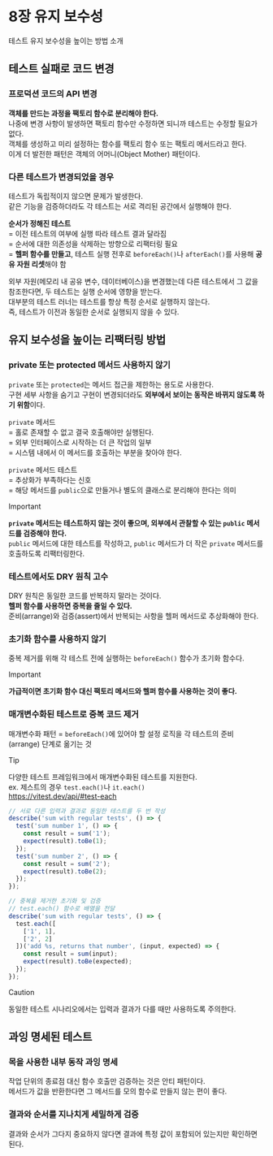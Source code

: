 # 8장 유지 보수성

테스트 유지 보수성을 높이는 방법 소개

## 테스트 실패로 코드 변경

### 프로덕션 코드의 API 변경

**객체를 만드는 과정을 팩토리 함수로 분리해야 한다.**  
나중에 변경 사항이 발생하면 팩토리 함수만 수정하면 되니까 테스트는 수정할 필요가 없다.  
객체를 생성하고 미리 설정하는 함수를 팩토리 함수 또는 팩토리 메서드라고 한다.  
이게 더 발전한 패턴은 객체의 어머니(Object Mother) 패턴이다.

### 다른 테스트가 변경되었을 경우

테스트가 독립적이지 않으면 문제가 발생한다.  
같은 기능을 검증하더라도 각 테스트는 서로 격리된 공간에서 실행해야 한다.

**순서가 정해진 테스트**  
= 이전 테스트의 여부에 실행 따라 테스트 결과 달라짐   
= 순서에 대한 의존성을 삭제하는 방향으로 리팩터링 필요  
= **헬퍼 함수를 만들고**, 테스트 실행 전후로 `beforeEach()`나 `afterEach()`를 사용해 **공유 자원 리셋**해야 함

외부 자원(메모리 내 공유 변수, 데이터베이스)을 변경했는데 다른 테스트에서 그 값을 참조한다면, 두 테스트는 실행 순서에 영향을 받는다.  
대부분의 테스트 러너는 테스트를 항상 특정 순서로 실행하지 않는다.  
즉, 테스트가 이전과 동일한 순서로 실행되지 않을 수 있다.  

## 유지 보수성을 높이는 리팩터링 방법

### private 또는 protected 메서드 사용하지 않기

`private` 또는 `protected`는 메서드 접근을 제한하는 용도로 사용한다.  
구현 세부 사항을 숨기고 구현이 변경되더라도 **외부에서 보이는 동작은 바뀌지 않도록 하기 위함**이다.

`private` 메서드  
= 홀로 존재할 수 없고 결국 호출해야만 실행된다.  
= 외부 인터페이스로 시작하는 더 큰 작업의 일부  
= 시스템 내에서 이 메서드를 호출하는 부분을 찾아야 한다.  

`private` 메서드 테스트  
= 추상화가 부족하다는 신호  
= 해당 메서드를 `public`으로 만들거나 별도의 클래스로 분리해야 한다는 의미  

> [!IMPORTANT]
> **`private` 메서드는 테스트하지 않는 것이 좋으며, 외부에서 관찰할 수 있는 `public` 메서드를 검증해야 한다.**  
> `public` 메서드에 대한 테스트를 작성하고, `public` 메서드가 더 작은 `private` 메서드를 호출하도록 리팩터링한다.

### 테스트에서도 DRY 원칙 고수

DRY 원칙은 동일한 코드를 반복하지 말라는 것이다.  
**헬퍼 함수를 사용하면 중복을 줄일 수 있다.**  
준비(arrange)와 검증(assert)에서 반복되는 사항을 헬퍼 메서드로 추상화해야 한다.

### 초기화 함수를 사용하지 않기

중복 제거를 위해 각 테스트 전에 실행하는 `beforeEach()` 함수가 초기화 함수다.  
> [!IMPORTANT]
> **가급적이면 초기화 함수 대신 팩토리 메서드와 헬퍼 함수를 사용하는 것이 좋다.**

### 매개변수화된 테스트로 중복 코드 제거

매개변수화 패턴 = `beforeEach()`에 있어야 할 설정 로직을 각 테스트의 준비(arrange) 단계로 옮기는 것     

> [!TIP]
> 다양한 테스트 프레임워크에서 매개변수화된 테스트를 지원한다.  
> ex. 제스트의 경우 `test.each()`나 `it.each()`  
> https://vitest.dev/api/#test-each  

```js
// 서로 다른 입력과 결과로 동일한 테스트를 두 번 작성
describe('sum with regular tests', () => {
  test('sum number 1', () => {
    const result = sum('1');
    expect(result).toBe(1);
  });
  test('sum number 2', () => {
    const result = sum('2');
    expect(result).toBe(2);
  });
});

// 중복을 제거한 초기화 및 검증
// test.each() 함수로 배열을 전달
describe('sum with regular tests', () => {
  test.each([
    ['1', 1],
    ['2', 2]
  ])('add %s, returns that number', (input, expected) => {
    const result = sum(input);
    expect(result).toBe(expected);
  });
});
```
> [!CAUTION]
> 동일한 테스트 시나리오에서는 입력과 결과가 다를 때만 사용하도록 주의한다.

## 과잉 명세된 테스트

### 목을 사용한 내부 동작 과잉 명세

작업 단위의 종료점 대신 함수 호출만 검증하는 것은 안티 패턴이다.  
메서드가 값을 반환한다면 그 메서드를 모의 함수로 만들지 않는 편이 좋다.

### 결과와 순서를 지나치게 세밀하게 검증

결과와 순서가 그다지 중요하지 않다면 결과에 특정 값이 포함되어 있는지만 확인하면 된다.
